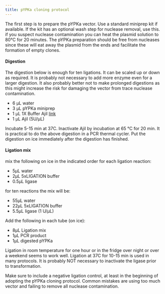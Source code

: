 ```yaml
---
title: pYPKa cloning protocol
---
```


The first step is to prepare the pYPKa vector. Use a standard miniprep kit if available.
If the kit has an optional wash step for nuclease removal, use this. if you suspect nuclease 
contamination you can heat the plasmid solution to 80°C for 20 minutes.
The pYPKa preparation should be free from nucleases since these will eat away the plasmid from
the ends and facilitate the formation of empty clones.


#### Digestion
The digestion below is enough for ten ligations. It can be scaled up or down as required.
It is probably not necessary to add more enzyme even for a larger digestion.
It also probably better not to make prolonged digestions as this might increase the risk for 
damaging the vector from trace nuclease contamination.

- 6  µL water 
- 3  µL pYPKa miniprep
- 1  µL 1X Buffer AjiI [link](https://www.thermofisher.com/order/catalog/product/ER1941)
- 1  µL AjiI (5U/µL)

Incubate  5-15 min at 37C.
Inactivate AjiI by incubation at 65 °C for 20 min.
It is practical to do the above digestion in a PCR thermal cycler.
Put the digestion on ice immediately after the digestion has finished.

#### Ligation mix

mix the following on ice in the indicated order for each ligation reaction:

- 5µL water
- 2µL 5xLIGATION buffer
- 0.5µL ligase

for ten reactions the mix will be:

- 55µL water
- 22µL 5xLIGATION buffer
- 5.5µL ligase (1 U/µL)

Add the following in each tube (on ice):

- 8µL Ligation mix
- 1µL PCR product
- 1µL digested pYPKa

Ligation in room temperature for one hour or in the fridge over night or over a weekend seems to work well.
Ligation at 37C for 10-15 min is used in many protocols. It is probably NOT necessary to inactivate the 
ligase prior to transformation.

Make sure to include a negative ligation control, at least in the beginning of adopting the pYPKa cloning protocol.
Common mistakes are using too much vector and failing to remove all nuclease contamination.




